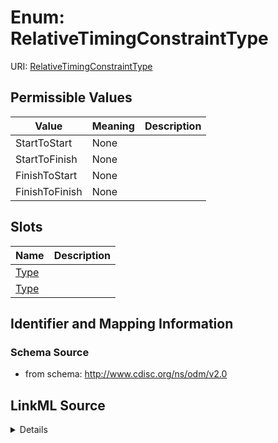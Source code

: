 # Enum: RelativeTimingConstraintType



URI: [RelativeTimingConstraintType](RelativeTimingConstraintType)

## Permissible Values

| Value | Meaning | Description |
| --- | --- | --- |
| StartToStart | None |  |
| StartToFinish | None |  |
| FinishToStart | None |  |
| FinishToFinish | None |  |




## Slots

| Name | Description |
| ---  | --- |
| [Type](Type.md) |  |
| [Type](Type.md) |  |






## Identifier and Mapping Information







### Schema Source


* from schema: http://www.cdisc.org/ns/odm/v2.0




## LinkML Source

<details>
```yaml
name: RelativeTimingConstraintType
from_schema: http://www.cdisc.org/ns/odm/v2.0
rank: 1000
permissible_values:
  StartToStart:
    text: StartToStart
    is_a: RelativeTimingConstraintType
  StartToFinish:
    text: StartToFinish
    is_a: RelativeTimingConstraintType
  FinishToStart:
    text: FinishToStart
    is_a: RelativeTimingConstraintType
  FinishToFinish:
    text: FinishToFinish
    is_a: RelativeTimingConstraintType

```
</details>
